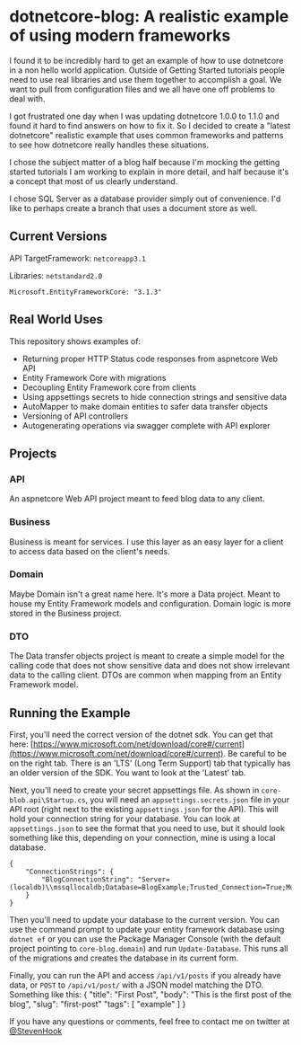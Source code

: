 # dotnetcore-blog: A realistic example of using modern frameworks

I found it to be incredibly hard to get an example of how to use dotnetcore in a non hello world application. Outside of Getting Started tutorials people need to use real libraries and use them together to accomplish a goal. We want to pull from configuration files and we all have one off problems to deal with.

I got frustrated one day when I was updating dotnetcore 1.0.0 to 1.1.0 and found it hard to find answers on how to fix it. So I decided to create a "latest dotnetcore" realistic example that uses common frameworks and patterns to see how dotnetcore really handles these situations.

I chose the subject matter of a blog half because I'm mocking the getting started tutorials I am working to explain in more detail, and half because it's a concept that most of us clearly understand.

I chose SQL Server as a database provider simply out of convenience. I'd like to perhaps create a branch that uses a document store as well.

## Current Versions
API TargetFramework: `netcoreapp3.1`

Libraries: `netstandard2.0`

`Microsoft.EntityFrameworkCore: "3.1.3"`


## Real World Uses
This repository shows examples of:

 - Returning proper HTTP Status code responses from aspnetcore Web API
 - Entity Framework Core with migrations
 - Decoupling Entity Framework core from clients
 - Using appsettings secrets to hide connection strings and sensitive data
 - AutoMapper to make domain entities to safer data transfer objects
 - Versioning of API controllers
 - Autogenerating operations via swagger complete with API explorer


## Projects

### API
An aspnetcore Web API project meant to feed blog data to any client.

### Business
Business is meant for services. I use this layer as an easy layer for a client to access data based on the client's needs.

### Domain
Maybe Domain isn't a great name here. It's more a Data project. Meant to house my Entity Framework models and configuration. Domain logic is more stored in the Business project.

### DTO
The Data transfer objects project is meant to create a simple model for the calling code that does not show sensitive data and does not show irrelevant data to the calling client. DTOs are common when mapping from an Entity Framework model.


## Running the Example
First, you'll need the correct version of the dotnet sdk. You can get that here: [https://www.microsoft.com/net/download/core#/current](https://www.microsoft.com/net/download/core#/current). Be careful to be on the right tab. There is an 'LTS' (Long Term Support) tab that typically has an older version of the SDK. You want to look at the 'Latest' tab.

Next, you'll need to create your secret appsettings file. As shown in `core-blob.api\Startup.cs`, you will need an `appsettings.secrets.json` file in your API root (right next to the existing `appsettings.json` for the API). This will hold your connection string for your database. You can look at `appsettings.json` to see the format that you need to use, but it should look something like this, depending on your connection, mine is using a local database.

    {
        "ConnectionStrings": {
            "BlogConnectionString": "Server=(localdb)\\mssqllocaldb;Database=BlogExample;Trusted_Connection=True;MultipleActiveResultSets=true"
        }
    }

Then you'll need to update your database to the current version. You can use the command prompt to update your entity framework database using `dotnet ef` or you can use the Package Manager Console (with the default project pointing to `core-blog.domain`) and run `Update-Database`. This runs all of the migrations and creates the database in its current form.

Finally, you can run the API and access `/api/v1/posts` if you already have data, or `POST` to `/api/v1/post/` with a JSON model matching the DTO. Something like this:
    {
        "title": "First Post",
        "body": "This is the first post of the blog",
        "slug": "first-post"
        "tags": [
            "example"
        ]
    }

If you have any questions or comments, feel free to contact me on twitter at [@StevenHook](https://twitter.com/stevenhook)